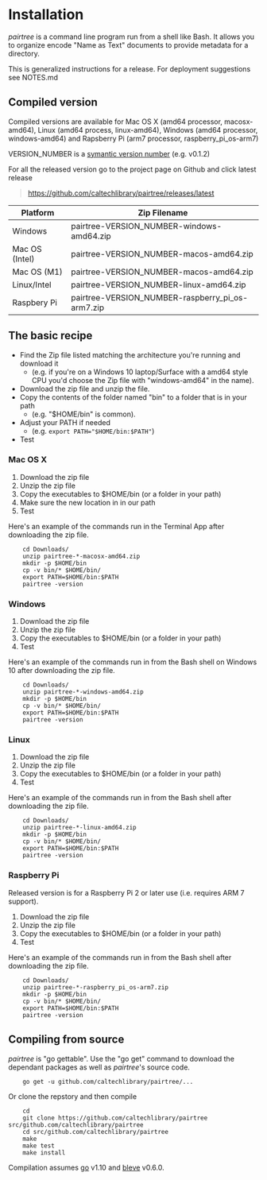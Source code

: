 
# Installation

*pairtree* is a command line program run from a shell like Bash. It allows you to organize encode
"Name as Text" documents to provide metadata for a directory.

This is generalized instructions for a release.  For deployment suggestions see NOTES.md

## Compiled version

Compiled versions are available for Mac OS X (amd64 processor, macosx-amd64), Linux (amd64 process, linux-amd64), 
Windows (amd64 processor, windows-amd64) and Rapsberry Pi (arm7 processor, raspberry_pi_os-arm7)

VERSION_NUMBER is a [symantic version number](http://semver.org/) (e.g. v0.1.2)


For all the released version go to the project page on Github and click latest release

>    https://github.com/caltechlibrary/pairtree/releases/latest


| Platform    | Zip Filename                             |
|-------------|------------------------------------------|
| Windows     | pairtree-VERSION_NUMBER-windows-amd64.zip |
| Mac OS (Intel) | pairtree-VERSION_NUMBER-macos-amd64.zip  |
| Mac OS (M1) | pairtree-VERSION_NUMBER-macos-amd64.zip  |
| Linux/Intel | pairtree-VERSION_NUMBER-linux-amd64.zip   |
| Raspbery Pi | pairtree-VERSION_NUMBER-raspberry_pi_os-arm7.zip |


## The basic recipe

+ Find the Zip file listed matching the architecture you're running and download it
    + (e.g. if you're on a Windows 10 laptop/Surface with a amd64 style CPU you'd choose the Zip file with "windows-amd64" in the name).
+ Download the zip file and unzip the file.
+ Copy the contents of the folder named "bin" to a folder that is in your path 
    + (e.g. "$HOME/bin" is common).
+ Adjust your PATH if needed
    + (e.g. `export PATH="$HOME/bin:$PATH"`)
+ Test


### Mac OS X

1. Download the zip file
2. Unzip the zip file
3. Copy the executables to $HOME/bin (or a folder in your path)
4. Make sure the new location in in our path
5. Test

Here's an example of the commands run in the Terminal App after downloading the 
zip file.

```shell
    cd Downloads/
    unzip pairtree-*-macosx-amd64.zip
    mkdir -p $HOME/bin
    cp -v bin/* $HOME/bin/
    export PATH=$HOME/bin:$PATH
    pairtree -version
```

### Windows

1. Download the zip file
2. Unzip the zip file
3. Copy the executables to $HOME/bin (or a folder in your path)
4. Test

Here's an example of the commands run in from the Bash shell on Windows 10 after
downloading the zip file.

```shell
    cd Downloads/
    unzip pairtree-*-windows-amd64.zip
    mkdir -p $HOME/bin
    cp -v bin/* $HOME/bin/
    export PATH=$HOME/bin:$PATH
    pairtree -version
```


### Linux 

1. Download the zip file
2. Unzip the zip file
3. Copy the executables to $HOME/bin (or a folder in your path)
4. Test

Here's an example of the commands run in from the Bash shell after
downloading the zip file.

```shell
    cd Downloads/
    unzip pairtree-*-linux-amd64.zip
    mkdir -p $HOME/bin
    cp -v bin/* $HOME/bin/
    export PATH=$HOME/bin:$PATH
    pairtree -version
```


### Raspberry Pi

Released version is for a Raspberry Pi 2 or later use (i.e. requires ARM 7 support).

1. Download the zip file
2. Unzip the zip file
3. Copy the executables to $HOME/bin (or a folder in your path)
4. Test

Here's an example of the commands run in from the Bash shell after
downloading the zip file.

```shell
    cd Downloads/
    unzip pairtree-*-raspberry_pi_os-arm7.zip
    mkdir -p $HOME/bin
    cp -v bin/* $HOME/bin/
    export PATH=$HOME/bin:$PATH
    pairtree -version
```


## Compiling from source

_pairtree_ is "go gettable".  Use the "go get" command to download the dependant packages
as well as _pairtree_'s source code. 


```shell
    go get -u github.com/caltechlibrary/pairtree/...
```

Or clone the repstory and then compile

```shell
    cd
    git clone https://github.com/caltechlibrary/pairtree src/github.com/caltechlibrary/pairtree
    cd src/github.com/caltechlibrary/pairtree
    make
    make test
    make install
```

Compilation assumes [go](https://github.com/golang/go) v1.10 and [bleve](https://blevesearh.com) v0.6.0.

